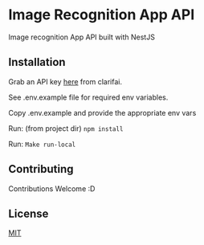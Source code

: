 # Image Recognition App API

Image recognition App API built with NestJS 

## Installation

Grab an API key <a href='https://portal.clarifai.com/'>here</a> from clarifai.

See .env.example file for required env variables.

Copy .env.example and provide the appropriate env vars 

Run: (from project dir) `npm install` 

Run: `Make run-local`

## Contributing

Contributions Welcome :D

## License

[MIT](https://choosealicense.com/licenses/mit/)
